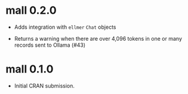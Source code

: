 # mall 0.2.0

* Adds integration with `ellmer` `Chat` objects

* Returns a warning when there are over 4,096 tokens in one or many records
sent to Ollama (#43)

# mall 0.1.0

* Initial CRAN submission.
